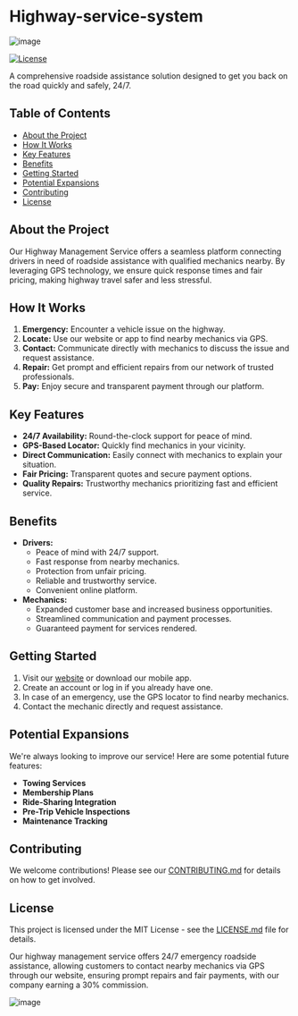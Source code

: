 # Highway-service-system


![image](https://github.com/Pranoom18/Highway-service-system/assets/94820532/1971b064-b10b-4c8e-8cae-c0c0390ca7ba)


[![License](https://img.shields.io/badge/License-MIT-blue.svg)](https://opensource.org/licenses/MIT)

A comprehensive roadside assistance solution designed to get you back on the road quickly and safely, 24/7.

## Table of Contents
* [About the Project](#about-the-project)
* [How It Works](#how-it-works)
* [Key Features](#key-features)
* [Benefits](#benefits)
* [Getting Started](#getting-started)
* [Potential Expansions](#potential-expansions)
* [Contributing](#contributing)
* [License](#license)

## About the Project
Our Highway Management Service offers a seamless platform connecting drivers in need of roadside assistance with qualified mechanics nearby. By leveraging GPS technology, we ensure quick response times and fair pricing, making highway travel safer and less stressful.

## How It Works

1. **Emergency:** Encounter a vehicle issue on the highway.
2. **Locate:** Use our website or app to find nearby mechanics via GPS.
3. **Contact:** Communicate directly with mechanics to discuss the issue and request assistance.
4. **Repair:** Get prompt and efficient repairs from our network of trusted professionals.
5. **Pay:** Enjoy secure and transparent payment through our platform.

## Key Features

* **24/7 Availability:** Round-the-clock support for peace of mind.
* **GPS-Based Locator:** Quickly find mechanics in your vicinity.
* **Direct Communication:** Easily connect with mechanics to explain your situation.
* **Fair Pricing:**  Transparent quotes and secure payment options.
* **Quality Repairs:** Trustworthy mechanics prioritizing fast and efficient service.

## Benefits
* **Drivers:** 
    * Peace of mind with 24/7 support.
    * Fast response from nearby mechanics.
    * Protection from unfair pricing.
    * Reliable and trustworthy service.
    * Convenient online platform.
* **Mechanics:**
    * Expanded customer base and increased business opportunities.
    * Streamlined communication and payment processes.
    * Guaranteed payment for services rendered.

## Getting Started

1. Visit our [website](YOUR_WEBSITE_URL) or download our mobile app.
2. Create an account or log in if you already have one.
3. In case of an emergency, use the GPS locator to find nearby mechanics.
4. Contact the mechanic directly and request assistance. 

## Potential Expansions
We're always looking to improve our service! Here are some potential future features:

* **Towing Services**
* **Membership Plans**
* **Ride-Sharing Integration**
* **Pre-Trip Vehicle Inspections**
* **Maintenance Tracking**

## Contributing
We welcome contributions! Please see our [CONTRIBUTING.md](CONTRIBUTING.md) for details on how to get involved.

## License
This project is licensed under the MIT License - see the [LICENSE.md](LICENSE.md) file for details.


Our highway management service offers 24/7 emergency roadside assistance, allowing customers to contact nearby mechanics via GPS through our website, ensuring prompt repairs and fair payments, with our company earning a 30% commission.

![image](https://github.com/Pranoom18/Highway-service-system/assets/94820532/7005b09a-9cb0-42a2-9924-74cdf99f8304)
